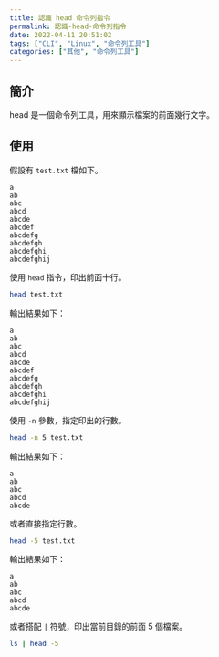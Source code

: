 ```yaml
---
title: 認識 head 命令列指令
permalink: 認識-head-命令列指令
date: 2022-04-11 20:51:02
tags: ["CLI", "Linux", "命令列工具"]
categories: ["其他", "命令列工具"]
---
```


## 簡介

head 是一個命令列工具，用來顯示檔案的前面幾行文字。

## 使用

假設有 `test.txt` 檔如下。

```TXT
a
ab
abc
abcd
abcde
abcdef
abcdefg
abcdefgh
abcdefghi
abcdefghij
```

使用 `head` 指令，印出前面十行。

```BASH
head test.txt
```

輸出結果如下：

```TXT
a
ab
abc
abcd
abcde
abcdef
abcdefg
abcdefgh
abcdefghi
abcdefghij
```

使用 `-n` 參數，指定印出的行數。

```BASH
head -n 5 test.txt
```

輸出結果如下：

```TXT
a
ab
abc
abcd
abcde
```

或者直接指定行數。

```BASH
head -5 test.txt
```

輸出結果如下：

```TXT
a
ab
abc
abcd
abcde
```

或者搭配 `|` 符號，印出當前目錄的前面 5 個檔案。

```BASH
ls | head -5
```
